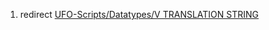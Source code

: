 1.  redirect [UFO-Scripts/Datatypes/V TRANSLATION
    STRING](UFO-Scripts/Datatypes/V_TRANSLATION_STRING "wikilink")
